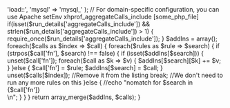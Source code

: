 <?php
$_xhprof = array();

// Change these:
$_xhprof['dbtype'] = 'mysql'; // Only relevant for PDO
$_xhprof['dbhost'] = '';//MYSQL服务器IP
$_xhprof['dbuser'] = '';//用户名
$_xhprof['dbpass'] = '';//用户密码
$_xhprof['dbname'] = '';//数据库名
$_xhprof['dbadapter'] = 'Pdo';//连接方式
$_xhprof['servername'] = 'myserver';//服务器名
$_xhprof['namespace'] = 'www97';/
$_xhprof['url'] = 'http://xhprof/xhprof_html';//想URL地址
/*
 * MySQL/MySQLi/PDO ONLY
 * Switch to JSON for better performance and support for larger profiler data sets.
 * WARNING: Will break with existing profile data, you will need to TRUNCATE the profile data table.
 */
$_xhprof['serializer'] = 'php';

//Uncomment one of these, platform dependent. You may need to tune for your specific environment, but they're worth a try

//These are good for Windows
/*
$_xhprof['dot_binary']  = 'C:\\Programme\\Graphviz\\bin\\dot.exe';
$_xhprof['dot_tempdir'] = 'C:\\WINDOWS\\Temp';
$_xhprof['dot_errfile'] = 'C:\\WINDOWS\\Temp\\xh_dot.err';
*/

//These are good for linux and its derivatives.

$_xhprof['dot_binary']  = '/usr/bin/dot';
$_xhprof['dot_tempdir'] = '/tmp';
$_xhprof['dot_errfile'] = '/tmp/xh_dot.err';


$ignoreURLs = array();

$ignoreDomains = array();

$exceptionURLs = array();

$exceptionPostURLs = array();
$exceptionPostURLs[] = "login";


$_xhprof['display'] = false;
$_xhprof['doprofile'] = false;

//Control IPs allow you to specify which IPs will be permitted to control when profiling is on or off within your application, and view the results via the UI.
//控制IP地址允许您指定哪些IP将被允许分析是你的应用程序中打开或关闭时控制，并通过用户界面查看结果。
$controlIPs = false; //Disables access controlls completely.
//$controlIPs = array();
//$controlIPs[] = "127.0.0.1";   // localhost, you'll want to add your own ip here 本地主机，你会想在这里添加你自己的IP
//$controlIPs[] = "::1";         // localhost IP v6 本地主机的IPv6

//$otherURLS = array();

// ignore builtin functions and call_user_func* during profiling 忽略分析期间内建函数和call_user_func*
//$ignoredFunctions = array('call_user_func', 'call_user_func_array', 'socket_select');

//Default weight - can be overidden by an Apache environment variable 'xhprof_weight' for domain-specific values
//默认重 - 可通过一个Apache环境变量特定于域的值所覆盖'XHProf的重量“
$weight = 100;

if($domain_weight = getenv('xhprof_weight')) {
        $weight = $domain_weight;
}

unset($domain_weight);

  /**
  * The goal of this function is to accept the URL for a resource, and return a "simplified" version
  * thereof. Similar URLs should become identical. Consider:
  * http://example.org/stories.php?id=2323
  * http://example.org/stories.php?id=2324
  * Under most setups these two URLs, while unique, will have an identical execution path, thus it's
  * worthwhile to consider them as identical. The script will store both the original URL and the
  * Simplified URL for display and comparison purposes. A good simplified URL would be:
  * http://example.org/stories.php?id=
  *
  * @param string $url The URL to be simplified
  * @return string The simplified URL
  */
  function _urlSimilartor($url)
  {
      //This is an example
      $url = preg_replace("!\d{4}!", "", $url);

      // For domain-specific configuration, you can use Apache setEnv xhprof_urlSimilartor_include [some_php_file]
      if($similartorinclude = getenv('xhprof_urlSimilartor_include')) {
        require_once($similartorinclude);
      }

      $url = preg_replace("![?&]_profile=\d!", "", $url);
      return $url;
  }

  function _aggregateCalls($calls, $rules = null)
  {
    $rules = array(
        'Loading' => 'load::',
        'mysql' => 'mysql_'
        );

    // For domain-specific configuration, you can use Apache setEnv xhprof_aggregateCalls_include [some_php_file]
        if(isset($run_details['aggregateCalls_include']) && strlen($run_details['aggregateCalls_include']) > 1)
                {
        require_once($run_details['aggregateCalls_include']);
                }

    $addIns = array();
    foreach($calls as $index => $call)
    {
        foreach($rules as $rule => $search)
        {
            if (strpos($call['fn'], $search) !== false)
            {
                if (isset($addIns[$search]))
                {
                    unset($call['fn']);
                    foreach($call as $k => $v)
                    {
                        $addIns[$search][$k] += $v;
                    }
                }else
                {
                    $call['fn'] = $rule;
                    $addIns[$search] = $call;
                }
                unset($calls[$index]);  //Remove it from the listing
                break;  //We don't need to run any more rules on this
            }else
            {
                //echo "nomatch for $search in {$call['fn']}<br />\n";
            }
        }
    }
    return array_merge($addIns, $calls);
  }
